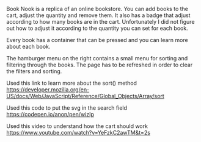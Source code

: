 Book Nook is a replica of an online bookstore. You can add books to the cart, adjust the quantity and remove them.
It also has a badge that adjust according to how many books are in the cart. Unfortunately I did not figure out how to adjust it according to the quantity you can set for each book.

Every book has a container that can be pressed and you can learn more about each book. 

The hamburger menu on the right contains a small menu for sorting and filtering through the books. The page has to be refreshed in order to clear the filters and sorting. 

Used this link to learn more about the sort() method
https://developer.mozilla.org/en-US/docs/Web/JavaScript/Reference/Global_Objects/Array/sort

Used this code to put the svg in the search field
https://codepen.io/anon/pen/wizIp

Used this video to understand how the cart should work
https://www.youtube.com/watch?v=YeFzkC2awTM&t=2s